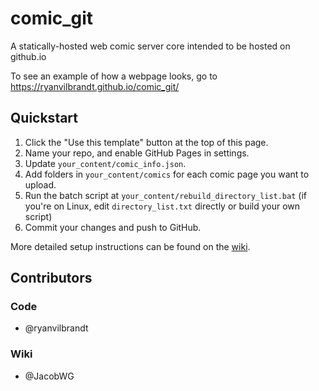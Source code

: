 # comic_git
 A statically-hosted web comic server core intended to be hosted on github.io

To see an example of how a webpage looks, go to https://ryanvilbrandt.github.io/comic_git/

## Quickstart

1. Click the "Use this template" button at the top of this page.
2. Name your repo, and enable GitHub Pages in settings.
3. Update `your_content/comic_info.json`.
4. Add folders in `your_content/comics` for each comic page you want to upload.
5. Run the batch script at `your_content/rebuild_directory_list.bat` (if you're on Linux, edit `directory_list.txt` directly or build your own script)
6. Commit your changes and push to GitHub.

More detailed setup instructions can be found on the [wiki](https://github.com/ryanvilbrandt/comic_git/wiki).

## Contributors

### Code

* @ryanvilbrandt

### Wiki

* @JacobWG
